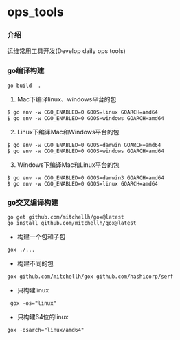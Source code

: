 # ops_tools

### 介绍
运维常用工具开发(Develop daily ops tools)


### go编译构建

```shell
go build  .
```

1. Mac下编译linux、windows平台的包

```shell
$ go env -w CGO_ENABLED=0 GOOS=linux GOARCH=amd64
$ go env -w CGO_ENABLED=0 GOOS=windows GOARCH=amd64
```

2. Linux下编译Mac和Windows平台的包

```shell
$ go env -w CGO_ENABLED=0 GOOS=darwin GOARCH=amd64 
$ go env -w CGO_ENABLED=0 GOOS=windows GOARCH=amd64 
```

3. Windows下编译Mac和Linux平台的包

```shell
$ go env -w CGO_ENABLED=0 GOOS=darwin3 GOARCH=amd64 
$ go env -w CGO_ENABLED=0 GOOS=linux GOARCH=amd64 
```

### go交叉编译构建

```shell
go get github.com/mitchellh/gox@latest
go install github.com/mitchellh/gox@latest
```

- 构建一个包和子包

```shell
gox ./...
```

- 构建不同的包

```shell
gox github.com/mitchellh/gox github.com/hashicorp/serf
```

- 只构建linux

```shell
 gox -os="linux"
```

- 只构建64位的linux

```shell
gox -osarch="linux/amd64"
```

